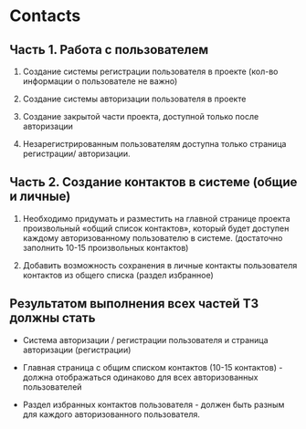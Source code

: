 # Contacts
 
## Часть 1. Работа с пользователем

1) Создание системы регистрации пользователя в проекте (кол-во информации о пользователе не важно)

2) Создание системы авторизации пользователя в проекте

3) Создание закрытой части проекта, доступной только после авторизации

4) Незарегистрированным пользователям доступна только страница регистрации/ авторизации.

## Часть 2. Создание контактов в системе (общие и личные)

1) Необходимо придумать и разместить на главной странице проекта произвольный «общий список контактов», который будет доступен каждому авторизованному пользователю в системе. (достаточно заполнить 10-15 произвольных контактов)

2) Добавить возможность сохранения в личные контакты пользователя контактов из общего списка (раздел избранное)

## Результатом выполнения всех частей ТЗ должны стать

- Система авторизации / регистрации пользователя и страница авторизации (регистрации)

- Главная страница с общим списком контактов (10-15 контактов) - должна отображаться одинаково для всех авторизованных пользователей

- Раздел избранных контактов пользователя - должен быть разным для каждого авторизованного пользователя.
